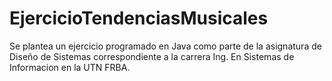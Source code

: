 # EjercicioTendenciasMusicales
Se plantea un ejercicio programado en Java como parte de la asignatura de Diseño de Sistemas correspondiente a la carrera Ing. En Sistemas de Informacion en la UTN FRBA.
